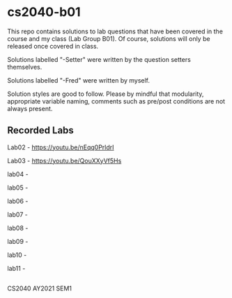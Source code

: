 # cs2040-b01
This repo contains solutions to lab questions that have been covered in the course and my class (Lab Group B01). Of course, solutions will only be released once covered in class.

Solutions labelled "-Setter" were written by the question setters themselves.

Solutions labelled "-Fred" were written by myself.

Solution styles are good to follow. Please by mindful that modularity, appropriate variable naming, comments such as pre/post conditions are not always present.

## Recorded Labs
Lab02 - https://youtu.be/nEqq0PrldrI

Lab03 - https://youtu.be/QouXXyVf5Hs

lab04 - 

lab05 - 

lab06 - 

lab07 - 

lab08 - 

lab09 - 

lab10 - 

lab11 - 

## 
CS2040 AY2021 SEM1
